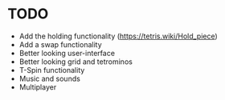 # TODO

- Add the holding functionality (https://tetris.wiki/Hold_piece)
- Add a swap functionality
- Better looking user-interface
- Better looking grid and tetrominos
- T-Spin functionality
- Music and sounds
- Multiplayer